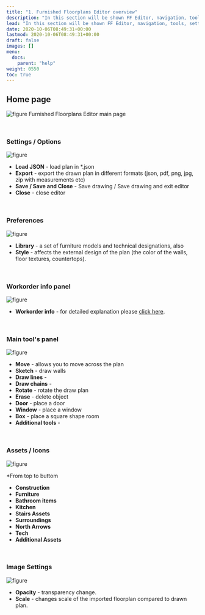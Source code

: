 ```yaml
---
title: "1. Furnished Floorplans Editor overview"
description: "In this section will be shown FF Editor, navigation, tools, settings."
lead: "In this section will be shown FF Editor, navigation, tools, settings."
date: 2020-10-06T08:49:31+00:00
lastmod: 2020-10-06T08:49:31+00:00
draft: false
images: []
menu:
  docs:
    parent: "help"
weight: 0550
toc: true
---
```


## Home page

![figure](/FFEditorMainPage.jpg "")
Furnished Floorplans Editor main page

&nbsp;  

### Settings / Options
![figure](/FFEditorSettings.jpg "")

* **Load JSON** - load plan in *.json
* **Export** - export the drawn plan in different formats (json, pdf, png, jpg, zip with measurements etc)
* **Save / Save and Close** - Save drawing / Save drawing and exit editor
* **Close** - close editor

&nbsp;  

### Preferences
![figure](/FFEditorLibrary.jpg "")

* **Library** - a set of furniture models and technical designations, also 
* **Style** - affects the external design of the plan (the color of the walls, floor textures, countertops).

&nbsp;  

### Workorder info panel
![figure](/FFEditorWorkorderInfo.jpg "")

* **Workorder info** - for detailed explanation please <a href="/docs/prologue/orders-list/orders/newordercreation/#workorder-specifications">click here</a>.</p>

&nbsp;  

### Main tool's panel
![figure](/FFEditorMainPanel.jpg "")

* **Move** - allows you to move across the plan
* **Sketch** - draw walls
* **Draw lines** - 
* **Draw chains** - 
* **Rotate** - rotate the draw plan
* **Erase** - delete object
* **Door** - place a door
* **Window** - place a window
* **Box** - place a square shape room
* **Additional tools** - 

&nbsp;  

### Assets / Icons
![figure](/FFEditorAssetsIcons.jpg "")

*From top to buttom
* **Construction**
* **Furniture**
* **Bathroom items**
* **Kitchen**
* **Stairs Assets**
* **Surroundings**
* **North Arrows**
* **Tech**
* **Additional Assets**

&nbsp;  

### Image Settings
![figure](/FFEditorOpacity.jpg "")

* **Opacity** - transparency change.
* **Scale** - changes scale of the imported floorplan compared to drawn plan.